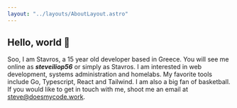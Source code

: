 ```yaml
---
layout: "../layouts/AboutLayout.astro"
---
```


## Hello, world 👋

Soo, I am Stavros, a 15 year old developer based in Greece. You will see me online as **_steveiliop56_** or simply as Stavros. I am interested in web development, systems administration and homelabs. My favorite tools include Go, Typescript, React and Tailwind. I am also a big fan of basketball. If you would like to get in touch with me, shoot me an email at steve@doesmycode.work.
